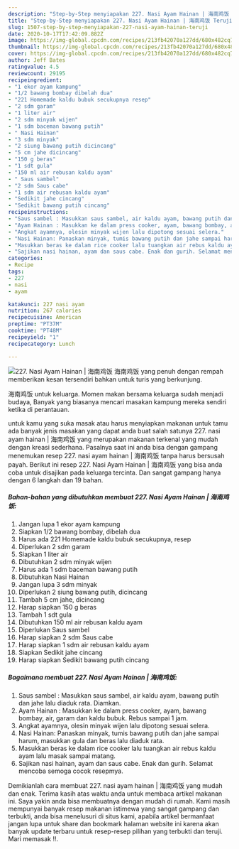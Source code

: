 ```yaml
---
description: "Step-by-Step menyiapakan 227. Nasi Ayam Hainan | 海南鸡饭 Teruji"
title: "Step-by-Step menyiapakan 227. Nasi Ayam Hainan | 海南鸡饭 Teruji"
slug: 1507-step-by-step-menyiapakan-227-nasi-ayam-hainan-teruji
date: 2020-10-17T17:42:09.882Z
image: https://img-global.cpcdn.com/recipes/213fb42070a127dd/680x482cq70/227-nasi-ayam-hainan-海南鸡饭-foto-resep-utama.jpg
thumbnail: https://img-global.cpcdn.com/recipes/213fb42070a127dd/680x482cq70/227-nasi-ayam-hainan-海南鸡饭-foto-resep-utama.jpg
cover: https://img-global.cpcdn.com/recipes/213fb42070a127dd/680x482cq70/227-nasi-ayam-hainan-海南鸡饭-foto-resep-utama.jpg
author: Jeff Bates
ratingvalue: 4.5
reviewcount: 29195
recipeingredient:
- "1 ekor ayam kampung"
- "1/2 bawang bombay dibelah dua"
- "221 Homemade kaldu bubuk secukupnya resep"
- "2 sdm garam"
- "1 liter air"
- "2 sdm minyak wijen"
- "1 sdm baceman bawang putih"
- " Nasi Hainan"
- "3 sdm minyak"
- "2 siung bawang putih dicincang"
- "5 cm jahe dicincang"
- "150 g beras"
- "1 sdt gula"
- "150 ml air rebusan kaldu ayam"
- " Saus sambel"
- "2 sdm Saus cabe"
- "1 sdm air rebusan kaldu ayam"
- "Sedikit jahe cincang"
- "Sedikit bawang putih cincang"
recipeinstructions:
- "Saus sambel : Masukkan saus sambel, air kaldu ayam, bawang putih dan jahe lalu diaduk rata. Diamkan."
- "Ayam Hainan : Masukkan ke dalam press cooker, ayam, bawang bombay, air, garam dan kaldu bubuk. Rebus sampai 1 jam."
- "Angkat ayamnya, olesin minyak wijen lalu dipotong sesuai selera."
- "Nasi Hainan: Panaskan minyak, tumis bawang putih dan jahe sampai harum, masukkan gula dan beras lalu diaduk rata."
- "Masukkan beras ke dalam rice cooker lalu tuangkan air rebus kaldu ayam lalu masak sampai matang."
- "Sajikan nasi hainan, ayam dan saus cabe. Enak dan gurih. Selamat mencoba semoga cocok resepmya."
categories:
- Recipe
tags:
- 227
- nasi
- ayam

katakunci: 227 nasi ayam 
nutrition: 267 calories
recipecuisine: American
preptime: "PT37M"
cooktime: "PT48M"
recipeyield: "1"
recipecategory: Lunch

---
```



![227. Nasi Ayam Hainan | 海南鸡饭](https://img-global.cpcdn.com/recipes/213fb42070a127dd/680x482cq70/227-nasi-ayam-hainan-海南鸡饭-foto-resep-utama.jpg)
 海南鸡饭 yang penuh dengan rempah memberikan kesan tersendiri bahkan untuk turis yang berkunjung.

 海南鸡饭 untuk keluarga. Momen makan bersama keluarga sudah menjadi budaya, Banyak yang biasanya mencari masakan kampung mereka sendiri ketika di perantauan.

untuk kamu yang suka masak atau harus menyiapkan makanan untuk tamu ada banyak jenis masakan yang dapat anda buat salah satunya 227. nasi ayam hainan | 海南鸡饭 yang merupakan makanan terkenal yang mudah dengan kreasi sederhana. Pasalnya saat ini anda bisa dengan gampang menemukan resep 227. nasi ayam hainan | 海南鸡饭 tanpa harus bersusah payah.
Berikut ini resep 227. Nasi Ayam Hainan | 海南鸡饭 yang bisa anda coba untuk disajikan pada keluarga tercinta. Dan sangat gampang hanya dengan 6 langkah dan 19 bahan.


<!--inarticleads1-->

##### Bahan-bahan yang dibutuhkan membuat 227. Nasi Ayam Hainan | 海南鸡饭:

1. Jangan lupa 1 ekor ayam kampung
1. Siapkan 1/2 bawang bombay, dibelah dua
1. Harus ada 221 Homemade kaldu bubuk secukupnya, resep
1. Diperlukan 2 sdm garam
1. Siapkan 1 liter air
1. Dibutuhkan 2 sdm minyak wijen
1. Harus ada 1 sdm baceman bawang putih
1. Dibutuhkan  Nasi Hainan
1. Jangan lupa 3 sdm minyak
1. Diperlukan 2 siung bawang putih, dicincang
1. Tambah 5 cm jahe, dicincang
1. Harap siapkan 150 g beras
1. Tambah 1 sdt gula
1. Dibutuhkan 150 ml air rebusan kaldu ayam
1. Diperlukan  Saus sambel
1. Harap siapkan 2 sdm Saus cabe
1. Harap siapkan 1 sdm air rebusan kaldu ayam
1. Siapkan Sedikit jahe cincang
1. Harap siapkan Sedikit bawang putih cincang




<!--inarticleads2-->

##### Bagaimana membuat  227. Nasi Ayam Hainan | 海南鸡饭:

1. Saus sambel : Masukkan saus sambel, air kaldu ayam, bawang putih dan jahe lalu diaduk rata. Diamkan.
1. Ayam Hainan : Masukkan ke dalam press cooker, ayam, bawang bombay, air, garam dan kaldu bubuk. Rebus sampai 1 jam.
1. Angkat ayamnya, olesin minyak wijen lalu dipotong sesuai selera.
1. Nasi Hainan: Panaskan minyak, tumis bawang putih dan jahe sampai harum, masukkan gula dan beras lalu diaduk rata.
1. Masukkan beras ke dalam rice cooker lalu tuangkan air rebus kaldu ayam lalu masak sampai matang.
1. Sajikan nasi hainan, ayam dan saus cabe. Enak dan gurih. Selamat mencoba semoga cocok resepmya.




Demikianlah cara membuat 227. nasi ayam hainan | 海南鸡饭 yang mudah dan enak. Terima kasih atas waktu anda untuk membaca artikel makanan ini. Saya yakin anda bisa membuatnya dengan mudah di rumah. Kami masih mempunyai banyak resep makanan istimewa yang sangat gampang dan terbukti, anda bisa menelusuri di situs kami, apabila artikel bermanfaat jangan lupa untuk share dan bookmark halaman website ini karena akan banyak update terbaru untuk resep-resep pilihan yang terbukti dan teruji. Mari memasak !!. 

